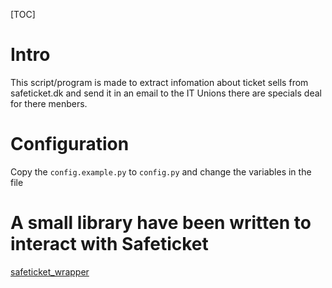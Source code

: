 [TOC]

# Intro
This script/program is made to extract infomation about ticket sells from safeticket.dk and send it in an email to the IT Unions there are specials deal for there menbers.

# Configuration
Copy the `config.example.py` to `config.py` and change the variables in the file

# A small library have been written to interact with Safeticket
[safeticket_wrapper](lib/safeticket_wrapper)
